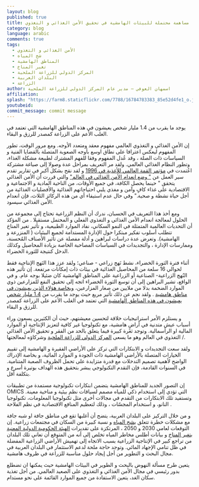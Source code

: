 ```yaml
---
layout: blog
published: true
title: مساهمة محتملة للبيئات الهامشية في تحقيق الأمن الغذائي و التغذوي
category: blog
language: arabic
comments: true
tags: 
  - الأمن الغذائي و التغذوي
  - شح المياه
  - المناطق الهامشية
  - تغير المناخ
  - المركز الدولي للزراعة الملحية
  - البلدان العربية
  - الزراعة
author: اسمهان العوفي – مدير عام المركز الدولي للزراعة الملحية
affiliation: 
splash: "https://farm8.staticflickr.com/7788/16784783383_85e52d4fe1_o.jpg"
youtubeid: 
commit_message: commit message
---
```

يوجد ما يقرب من 1.4 مليار شخص يعيشون في هذه المناطق الهامشية  التي تعتمد في الغلب الأعم على الزراعة كمصدر للرزق و البقاء.
<!-- more -->

إن الأمن الغذائي و التغذوي العالمي مفهوم معقد ومتعدد الأوجه.  ومع مرور الوقت، تطور المفهوم ليعكس اعترافا على نطاق اوسع بأوجه الصعوبة المتصلة بالقضايا الفنية و السياسات ذات الصلة ، وقد عُدل المفهوم وفقا للفهم المشترك لطبيعة مشكلة الغذاء، وتطور النظام الغذائي العالمي.  ولقد مر التعريف بمراحل عدة وصولا إلى صياغة مشتركة اعُتمدت في [مؤتمر القمة العالمي للأغذية في 1996](http://www.fao.org/wfs/) و لقد نقح بشكل أكبر في تقارير تقدم سير العمل عن [" وضع انعدام الأمن الغذائي في العالم"](http://www.fao.org/docrep/003/w3613e/w3613e00.HTM) والتي قررت أن الأمن الغذائي يتحقق " حينما يحصل الكافة، في جميع الأوقات، من الناحية المادية و الاجتماعية و الاقتصادية على غذاء كافٍ وآمن و مغذي يلبي احتياجاتهم الغذائية والأفضليات الغذائية من أجل حياة نشطة و صحية."  وفي حال عدم استيفاء أي من هذه الركائز الثلاث، فإن انعدام الأمن الغذائي سيسود. 

ومع أخذ هذا التعريف في الحسبان، ندرك أن النظم الزراعية تحتاج إلى مجموعة من الحلول لمعالجة انعدام الأمن الغذائي و التغذوي الفعلي و المحتمل مستقبلا . من المؤكد أن التحديات العالمية المتمثلة في النمو السكاني، نفاد الموارد الطبيعية، و تأثير تغير المناخ تتطلب أسلوب تفكير مبتكرا حول الإدارة المستدامة لجميع البيئيات ( المنزرعة و الهامشية).  وتعرض عدة دراسات لبراهين و أدلة مفصلة عن تأثير الأصناف المُحسنة، وممارسات الإدارة ، والتجديدات في  السياسات المصاحبة  الخاصة بزيادة المحاصيل وكذلك الدخل كنتيجة للثورة  الخضراء. 

أثناء فترة الثورة الخضراء، نشط نَهج زراعي - صناعي؛ ولقد عزز هذا النَهج الإنتاجية  فقط لحوالي 16 سلعة من المحاصيل الغذائية في بيئات ذات إمكانات مرتفعة. إن تأثير هذه النُهج الزراعية- الصناعية أو الزراعية على المناطق الهامشية كان ضئيلا بوجه عام. و في الواقع، تشير البراهين إلى أن توسع الثورة الخضراء اتجه إلى تحقيق النفع للمزارعين ذوي الموارد الضخمة بدلا من ملايين من صغار المزارعين، [وبخاصة هؤلاء الذين يعيشون في مناطق هامشية](http://www.fao.org/docs/eims/upload/207906/gfar0052.pdf) . ولقد نجم عن ذلك تأثير مريع حيث يوجد ما يقرب من [1.4 مليار شخص يعيشون في هذه المناطق الهامشية](http://siteresources.worldbank.org/INTWDR2008/Resources/WDR_00_book.pdf)  التي تعتمد في الغلب الأعم على الزراعة كمصدر للرزق و البقاء. 

و يستلزم الأمر استراتيجيات خلاقة لتحسين معيشتهم، حيث أن الكثيرين يسعون وراء أسباب عيش متدنية في أراضٍ هامشية، مع تكنولوجيا غير كافية لتعزيز الإنتاجية أو الموارد المالية او الرأسمالية. وتوجد ثغرة كبيرة  فيما يتعلق بالحد من الفقر و تحقيق الأمن الغذائي / التغذوي في العالم وهو ما يسعى [المركز الدولي للزراعة الملحية](http://www.biosaline.org/Default.aspx)  وشركاؤه لمعالجتها. 

ولقد سعت التجديدات و الابتكارات التي تركز على الأراضي الفقيرة  و الهامشية إلى تقييم الخيارات المتصلة بالأراضي الهامشية ذات الجودة و الموارد المائية، و بخاصة الإدراك الواضح لأهمية تصميم التدخلات  مع قدرة متزايدة على تحمل الظروف الصعبة المتنامية.  في السنوات القادمة، فإن التقدم  التكنولوجي يبشر بتحقيق هذه الهداف بوتيرة أسرع و بتكلفة أقل. 

إن التصور  الجديد للمناطق الهامشية يتضمن ابتكارات تكنولوجية مستمدة من تطبيقات OMICS التي تؤدي إلى استخدام ذكي للمياه  مصمم لسياقات نظم بيئية و مناخية معينة. وتستفيد تلك الابتكارات من التقدم في مجالات أخرى مثل تكنولوجيا المعلومات، تكنولوجيا النانو، و استخدام المجسّات ، وذلك لتعظيم المنافع الاقتصادية في نظم الفلاحة .

و من خلال التركيز على البلدان العربية، يتضح أن أغلبها تقع في مناطق جافة او شبه جافة مع مشكلات خطرة تتعلق [بشح المياه](http://www-wds.worldbank.org/external/default/WDSContentServer/WDSP/IB/2009/07/29/000333037_20090729004824/Rendered/PDF/495930WP0Water1Box341965B01PUBLIC1l.pdf) و نسبة كبيرة من السكان في مجتمعات زراعية.  إن التوقعات لعامي 2030 و 2050 ، المرتكزة على تقديرات [الهيئة الحكومية الدولية المعنية بتغير المناخ](http://www.ipcc.ch/)   و بيانات أطلس مخاطر المياه  تخلص إلى أنه من المتوقع أن تعاني تلك البلدان من تراجع كبير في الإنتاجية الزراعية بسبب الاتجاه إلى تهميش الأراضي الزراعية المفضلة في ظل تنامي الإجهاد المائي.  وتوجد حاجة ملحة لدعم الاستثمار في البلدان العربية في مجال البحث و التطوير من أجل إيجاد حلول مناسبة للزراعة في ظروف هامشية. 

يتعين طرح مسألة النهوض بالبحث و الطوير في البيئات الهامشية حيث يمكنها ان تضطلع بدور رئيسي في مجال الأمن الغذائي و التغذوي على الصعيد العالمي.  من أجل تغذية سكان الغد، يتعين الاستفادة من جميع الموارد القائمة على نحو مستدام.